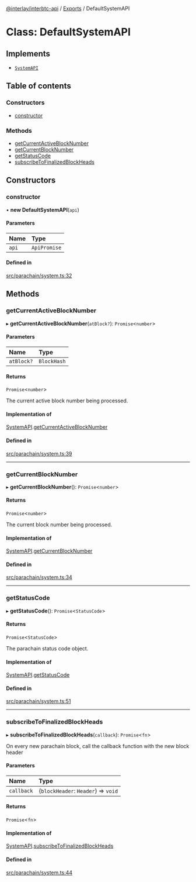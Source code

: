 [@interlay/interbtc-api](/README.md) / [Exports](/modules.md) / DefaultSystemAPI

# Class: DefaultSystemAPI

## Implements

- [`SystemAPI`](/interfaces/SystemAPI.md)

## Table of contents

### Constructors

- [constructor](/classes/DefaultSystemAPI.md#constructor)

### Methods

- [getCurrentActiveBlockNumber](/classes/DefaultSystemAPI.md#getcurrentactiveblocknumber)
- [getCurrentBlockNumber](/classes/DefaultSystemAPI.md#getcurrentblocknumber)
- [getStatusCode](/classes/DefaultSystemAPI.md#getstatuscode)
- [subscribeToFinalizedBlockHeads](/classes/DefaultSystemAPI.md#subscribetofinalizedblockheads)

## Constructors

### constructor

• **new DefaultSystemAPI**(`api`)

#### Parameters

| Name | Type |
| :------ | :------ |
| `api` | `ApiPromise` |

#### Defined in

[src/parachain/system.ts:32](https://github.com/interlay/interbtc-api/blob/5eab153/src/parachain/system.ts#L32)

## Methods

### getCurrentActiveBlockNumber

▸ **getCurrentActiveBlockNumber**(`atBlock?`): `Promise`<`number`\>

#### Parameters

| Name | Type |
| :------ | :------ |
| `atBlock?` | `BlockHash` |

#### Returns

`Promise`<`number`\>

The current active block number being processed.

#### Implementation of

[SystemAPI](/interfaces/SystemAPI.md).[getCurrentActiveBlockNumber](/interfaces/SystemAPI.md#getcurrentactiveblocknumber)

#### Defined in

[src/parachain/system.ts:39](https://github.com/interlay/interbtc-api/blob/5eab153/src/parachain/system.ts#L39)

___

### getCurrentBlockNumber

▸ **getCurrentBlockNumber**(): `Promise`<`number`\>

#### Returns

`Promise`<`number`\>

The current block number being processed.

#### Implementation of

[SystemAPI](/interfaces/SystemAPI.md).[getCurrentBlockNumber](/interfaces/SystemAPI.md#getcurrentblocknumber)

#### Defined in

[src/parachain/system.ts:34](https://github.com/interlay/interbtc-api/blob/5eab153/src/parachain/system.ts#L34)

___

### getStatusCode

▸ **getStatusCode**(): `Promise`<`StatusCode`\>

#### Returns

`Promise`<`StatusCode`\>

The parachain status code object.

#### Implementation of

[SystemAPI](/interfaces/SystemAPI.md).[getStatusCode](/interfaces/SystemAPI.md#getstatuscode)

#### Defined in

[src/parachain/system.ts:51](https://github.com/interlay/interbtc-api/blob/5eab153/src/parachain/system.ts#L51)

___

### subscribeToFinalizedBlockHeads

▸ **subscribeToFinalizedBlockHeads**(`callback`): `Promise`<`fn`\>

On every new parachain block, call the callback function with the new block header

#### Parameters

| Name | Type |
| :------ | :------ |
| `callback` | (`blockHeader`: `Header`) => `void` |

#### Returns

`Promise`<`fn`\>

#### Implementation of

[SystemAPI](/interfaces/SystemAPI.md).[subscribeToFinalizedBlockHeads](/interfaces/SystemAPI.md#subscribetofinalizedblockheads)

#### Defined in

[src/parachain/system.ts:44](https://github.com/interlay/interbtc-api/blob/5eab153/src/parachain/system.ts#L44)
